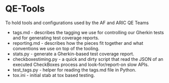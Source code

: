 # QE-Tools
To hold tools and configurations used by the AF and ARIC QE Teams


* tags.md - describes the tagging we use for controlling our Gherkin tests and for generating test coverage reports.
* reporting.md - describes how the pieces fit together and what conventions we use on top of the tooling.
* stats.py - generate a Gherkin-based test coverage report.
* checkboxestiming.py - a quick and dirty script that read the JSON of an executed CheckBoxes process and look-for/report-on slow APIs.
* test_tags.py - helper for reading the tags.md file in Python.
* tox.ini - initial stab at tox based testing.
